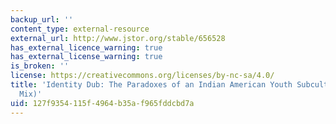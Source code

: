 ```yaml
---
backup_url: ''
content_type: external-resource
external_url: http://www.jstor.org/stable/656528
has_external_licence_warning: true
has_external_license_warning: true
is_broken: ''
license: https://creativecommons.org/licenses/by-nc-sa/4.0/
title: 'Identity Dub: The Paradoxes of an Indian American Youth Subculture (New York
  Mix)'
uid: 127f9354-115f-4964-b35a-f965fddcbd7a
---
```

